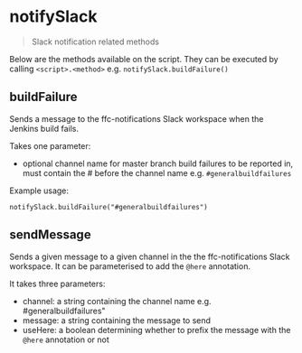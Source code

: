# notifySlack

> Slack notification related methods

Below are the methods available on the script. They can be executed by calling
`<script>.<method>` e.g. `notifySlack.buildFailure()`

## buildFailure

Sends a message to the ffc-notifications Slack workspace when the Jenkins build
fails.

Takes one parameter:
- optional channel name for master branch build failures to be reported in,
  must contain the # before the channel name e.g. `#generalbuildfailures`

Example usage:

```
notifySlack.buildFailure("#generalbuildfailures")
```

## sendMessage

Sends a given message to a given channel in the the ffc-notifications Slack
workspace. It can be parameterised to add the `@here` annotation.

It takes three parameters:

* channel: a string containing the channel name e.g. #generalbuildfailures"
* message: a string containing the message to send
* useHere: a boolean determining whether to prefix the message with the `@here`
  annotation or not
